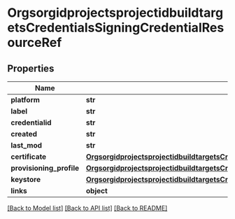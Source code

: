 # OrgsorgidprojectsprojectidbuildtargetsCredentialsSigningCredentialResourceRef

## Properties
Name | Type | Description | Notes
------------ | ------------- | ------------- | -------------
**platform** | **str** |  | [optional] 
**label** | **str** |  | [optional] 
**credentialid** | **str** |  | [optional] 
**created** | **str** |  | [optional] 
**last_mod** | **str** |  | [optional] 
**certificate** | [**OrgsorgidprojectsprojectidbuildtargetsCredentialsSigningCredentialResourceRefCertificate**](OrgsorgidprojectsprojectidbuildtargetsCredentialsSigningCredentialResourceRefCertificate.md) |  | [optional] 
**provisioning_profile** | [**OrgsorgidprojectsprojectidbuildtargetsCredentialsSigningCredentialResourceRefProvisioningProfile**](OrgsorgidprojectsprojectidbuildtargetsCredentialsSigningCredentialResourceRefProvisioningProfile.md) |  | [optional] 
**keystore** | [**OrgsorgidprojectsprojectidbuildtargetsCredentialsSigningCredentialResourceRefKeystore**](OrgsorgidprojectsprojectidbuildtargetsCredentialsSigningCredentialResourceRefKeystore.md) |  | [optional] 
**links** | **object** |  | [optional] 

[[Back to Model list]](../README.md#documentation-for-models) [[Back to API list]](../README.md#documentation-for-api-endpoints) [[Back to README]](../README.md)



